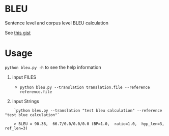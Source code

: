 # BLEU

Sentence level and corpus level BLEU calculation

See [this gist](https://gist.github.com/alvations/838cb021712ad66e7768)

# Usage

`python bleu.py -h` to see the help information

1. input FILES
    * `python bleu.py --translation translation.file --reference reference.file`

2. input Strings
```
    `python bleu.py --translation "test bleu calculation" --reference "test blue calculation"`
    
    > BLEU = 90.36,  66.7/0.0/0.0/0.0 (BP=1.0,  ratio=1.0,  hyp_len=3,  ref_len=3)
```
